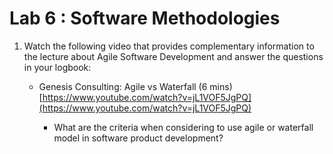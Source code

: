 # Lab 6 : Software Methodologies


1. Watch the following video that provides complementary information to the lecture about Agile Software Development and answer the questions in your logbook:
   - Genesis Consulting: Agile vs Waterfall (6 mins) [https://www.youtube.com/watch?v=jL1VOF5JgPQ](https://www.youtube.com/watch?v=jL1VOF5JgPQ)

     - What are the criteria when considering to use agile or waterfall model in software product development?